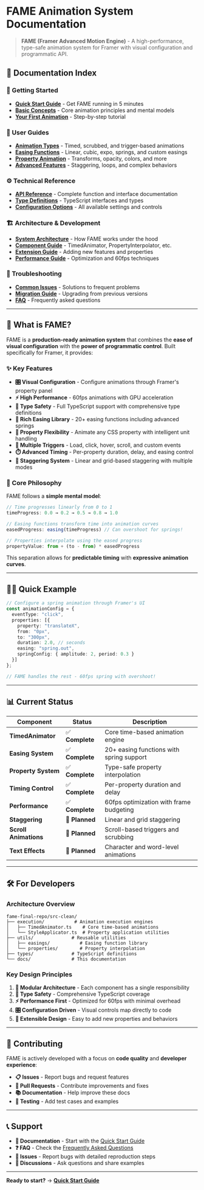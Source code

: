 # FAME Animation System Documentation

> **FAME (Framer Advanced Motion Engine)** - A high-performance, type-safe animation system for Framer with visual configuration and programmatic API.

## 📖 Documentation Index

### **🚀 Getting Started**
- [**Quick Start Guide**](./01-quick-start.md) - Get FAME running in 5 minutes
- [**Basic Concepts**](./02-basic-concepts.md) - Core animation principles and mental models
- [**Your First Animation**](./03-first-animation.md) - Step-by-step tutorial

### **🎨 User Guides**
- [**Animation Types**](./04-animation-types.md) - Timed, scrubbed, and trigger-based animations
- [**Easing Functions**](./05-easing-functions.md) - Linear, cubic, expo, springs, and custom easings
- [**Property Animation**](./06-property-animation.md) - Transforms, opacity, colors, and more
- [**Advanced Features**](./07-advanced-features.md) - Staggering, loops, and complex behaviors

### **⚙️ Technical Reference**
- [**API Reference**](./08-api-reference.md) - Complete function and interface documentation
- [**Type Definitions**](./09-type-definitions.md) - TypeScript interfaces and types
- [**Configuration Options**](./10-configuration.md) - All available settings and controls

### **🏗️ Architecture & Development**
- [**System Architecture**](./11-architecture.md) - How FAME works under the hood
- [**Component Guide**](./12-components.md) - TimedAnimator, PropertyInterpolator, etc.
- [**Extension Guide**](./13-extensions.md) - Adding new features and properties
- [**Performance Guide**](./14-performance.md) - Optimization and 60fps techniques

### **🔧 Troubleshooting**
- [**Common Issues**](./15-troubleshooting.md) - Solutions to frequent problems
- [**Migration Guide**](./16-migration.md) - Upgrading from previous versions
- [**FAQ**](./17-faq.md) - Frequently asked questions

---

## 🎯 **What is FAME?**

FAME is a **production-ready animation system** that combines the **ease of visual configuration** with the **power of programmatic control**. Built specifically for Framer, it provides:

### **✨ Key Features**
- **🎛️ Visual Configuration** - Configure animations through Framer's property panel
- **⚡ High Performance** - 60fps animations with GPU acceleration
- **🔧 Type Safety** - Full TypeScript support with comprehensive type definitions
- **🎪 Rich Easing Library** - 20+ easing functions including advanced springs
- **🎯 Property Flexibility** - Animate any CSS property with intelligent unit handling
- **🚀 Multiple Triggers** - Load, click, hover, scroll, and custom events
- **⏱️ Advanced Timing** - Per-property duration, delay, and easing control
- **🎨 Staggering System** - Linear and grid-based staggering with multiple modes

### **🧠 Core Philosophy**

FAME follows a **simple mental model**:

```typescript
// Time progresses linearly from 0 to 1
timeProgress: 0.0 → 0.2 → 0.5 → 0.8 → 1.0

// Easing functions transform time into animation curves  
easedProgress: easing(timeProgress) // Can overshoot for springs!

// Properties interpolate using the eased progress
propertyValue: from + (to - from) * easedProgress
```

This separation allows for **predictable timing** with **expressive animation curves**.

---

## 🏃‍♂️ **Quick Example**

```typescript
// Configure a spring animation through Framer's UI
const animationConfig = {
  eventType: "click",
  properties: [{
    property: "translateX", 
    from: "0px",
    to: "300px",
    duration: 2.0, // seconds
    easing: "spring.out",
    springConfig: { amplitude: 2, period: 0.3 }
  }]
};

// FAME handles the rest - 60fps spring with overshoot!
```

---

## 📊 **Current Status**

| Component | Status | Description |
|-----------|--------|-------------|
| **TimedAnimator** | ✅ **Complete** | Core time-based animation engine |
| **Easing System** | ✅ **Complete** | 20+ easing functions with spring support |
| **Property System** | ✅ **Complete** | Type-safe property interpolation |
| **Timing Control** | ✅ **Complete** | Per-property duration and delay |
| **Performance** | ✅ **Complete** | 60fps optimization with frame budgeting |
| **Staggering** | 🚧 **Planned** | Linear and grid staggering |
| **Scroll Animations** | 🚧 **Planned** | Scroll-based triggers and scrubbing |
| **Text Effects** | 🚧 **Planned** | Character and word-level animations |

---

## 🛠️ **For Developers**

### **Architecture Overview**
```
fame-final-repo/src-clean/
├── execution/           # Animation execution engines
│   ├── TimedAnimator.ts    # Core time-based animations
│   └── StyleApplicator.ts  # Property application utilities
├── utils/              # Reusable utilities  
│   ├── easings/           # Easing function library
│   └── properties/        # Property interpolation
├── types/              # TypeScript definitions
└── docs/               # This documentation
```

### **Key Design Principles**
1. **🧩 Modular Architecture** - Each component has a single responsibility
2. **📏 Type Safety** - Comprehensive TypeScript coverage
3. **⚡ Performance First** - Optimized for 60fps with minimal overhead
4. **🎛️ Configuration Driven** - Visual controls map directly to code
5. **🔧 Extensible Design** - Easy to add new properties and behaviors

---

## 🤝 **Contributing**

FAME is actively developed with a focus on **code quality** and **developer experience**:

- **📋 Issues** - Report bugs and request features
- **🔧 Pull Requests** - Contribute improvements and fixes  
- **📚 Documentation** - Help improve these docs
- **🧪 Testing** - Add test cases and examples

---

## 📞 **Support**

- **📖 Documentation** - Start with the [Quick Start Guide](./01-quick-start.md)
- **❓ FAQ** - Check the [Frequently Asked Questions](./17-faq.md)
- **🐛 Issues** - Report bugs with detailed reproduction steps
- **💬 Discussions** - Ask questions and share examples

---

**Ready to start?** → [**Quick Start Guide**](./01-quick-start.md) 